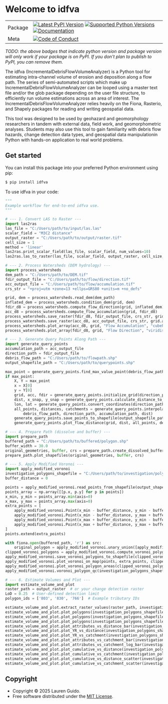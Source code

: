 # Welcome to idfva

|        |        |
|--------|--------|
| Package | [![Latest PyPI Version](https://img.shields.io/pypi/v/idfva.svg)](https://pypi.org/project/idfva/) [![Supported Python Versions](https://img.shields.io/pypi/pyversions/idfva.svg)](https://pypi.org/project/idfva/) [![Documentation](https://readthedocs.org/projects/idfva/badge/?version=latest)](https://idfva.readthedocs.io/en/latest/?badge=latest) |
| Meta   | [![Code of Conduct](https://img.shields.io/badge/Contributor%20Covenant-v2.0%20adopted-ff69b4.svg)](CODE_OF_CONDUCT.md) |

*TODO: the above badges that indicate python version and package version will only work if your package is on PyPI.
If you don't plan to publish to PyPI, you can remove them.*

The idfva (IncrementalDebrisFlowVolumeAnalyzer) is a Python tool for estimating intra-channel volume of erosion and deposition along a flow path. The series of semi-automated scripts which make up IncrementalDebrisFlowVolumeAnalyzer can be looped using a master text file and/or the glob package depending on the user file structure, to efficiently run volume estimations across an area of interest. The IncrementalDebrisFlowVolumeAnalyzer relies heavily on the Fiona, Rasterio, and Shapely packages for reading and writing geospatial data.

This tool was designed to be used by geohazard and geomorphology researchers in tandem with external data, field work, and geomorphometric analyses. Students may also use this tool to gain familiarity with debris flow hazards, change detection data types, and geospatial data manipulationin Python with hands-on application to real world problems.

## Get started

You can install this package into your preferred Python environment using pip:

```bash
$ pip install idfva
```

To use idfva in your code:

```python
"""
Example workflow for end-to-end idfva use.
"""

# --- 1. Convert LAS to Raster ---
import las2ras
las_file = "C:/Users/path/to/input/las.las"
scalar_field = "M3C2 distance"
output_raster = "C:/Users/path/to/output/raster.tif"
cell_size = 1
method = 'linear'
las2ras.print_scalar_field(las_file, scalar_field, num_values=10)
las2ras.las_to_raster(las_file, scalar_field, output_raster, cell_size, method)

# --- 2. Process Watersheds (DEM hydrology) ---
import process_watersheds
dem_path = "C:/Users/path/to/DEM.tif"
fdir_output_file = "C:/Users/path/to/flow/direction.tif"
acc_output_file = "C:/Users/path/to/flow/accumulation.tif"
crs_str = "+proj=utm +zone=13 +ellps=GRS80 +units=m +no_defs"

grid, dem = process_watersheds.read_dem(dem_path)
inflated_dem = process_watersheds.condition_dem(grid, dem)
fdir_d8 = process_watersheds.compute_flow_direction(grid, inflated_dem)
acc_d8 = process_watersheds.compute_flow_accumulation(grid, fdir_d8)
process_watersheds.save_raster(fdir_d8, fdir_output_file, crs_str, grid.affine)
process_watersheds.save_raster(acc_d8, acc_output_file, crs_str, grid.affine)
process_watersheds.plot_array(acc_d8, grid, "Flow Accumulation", "cubehelix", "Upstream Cells", log_norm=True)
process_watersheds.plot_array(fdir_d8, grid, "Flow Direction", "viridis", "Flow Direction")

# --- 3. Generate Query Points Along Path ---
import generate_query_points
accumulation_path = acc_output_file
direction_path = fdir_output_file
debris_flow_path = "C:/Users/path/to/flowpath.shp"
output_shapefile_path = "C:/Users/path/to/querypoints.shp"

max_point = generate_query_points.find_max_value_point(debris_flow_path, accumulation_path)
if max_point:
    X, Y = max_point
    x = X[0]
    y = Y[0]
    grid, acc, fdir = generate_query_points.initialize_grid(direction_path, accumulation_path)
    dist, x_snap, y_snap = generate_query_points.calculate_distance_to_outlet(grid, acc, fdir, x, y)
    lon, lat = generate_query_points.convert_coordinates(direction_path, x_snap, y_snap)
    all_points, distances, catchments = generate_query_points.interpolate_points_along_polyline(
        debris_flow_path, direction_path, accumulation_path, dist)
    generate_query_points.save_points_to_shapefile(output_shapefile_path, all_points, distances, catchments)
    generate_query_points.plot_flow_distance(grid, dist, all_points, debris_flow_path)

# --- 4. Prepare Path (dissolve and buffer) ---
import prepare_path
buffered_path = "C:/Users/path/to/buffered/polygon.shp"
buffer_width = 30.0
original_geometries, buffer, crs = prepare_path.create_dissolved_buffer(debris_flow_path, buffered_path, buffer_width)
prepare_path.plot_shapefiles(original_geometries, buffer, crs)

# --- 5. Apply Modified Voronoi ---
import apply_modified_voronoi
investigation_polygons_shapefile = "C:/Users/path/to/investigation/polygons.shp"
buffer_distance = 0

points = apply_modified_voronoi.read_points_from_shapefile(output_shapefile_path)
points_array = np.array([[p.x, p.y] for p in points])
x_min, y_min = points_array.min(axis=0)
x_max, y_max = points_array.max(axis=0)
extra_points = [
    apply_modified_voronoi.Point(x_min - buffer_distance, y_min - buffer_distance),
    apply_modified_voronoi.Point(x_min - buffer_distance, y_max + buffer_distance),
    apply_modified_voronoi.Point(x_max + buffer_distance, y_min - buffer_distance),
    apply_modified_voronoi.Point(x_max + buffer_distance, y_max + buffer_distance)
]
points.extend(extra_points)

with fiona.open(buffered_path, 'r') as src:
    original_polygon = apply_modified_voronoi.unary_union([apply_modified_voronoi.Polygon(feat['geometry']['coordinates'][0]) for feat in src])
clipped_voronoi_polygons = apply_modified_voronoi.compute_voronoi_polygons(points, original_polygon, buffer_distance)
apply_modified_voronoi.save_voronoi_polygons_to_shapefile(clipped_voronoi_polygons, investigation_polygons_shapefile)
apply_modified_voronoi.plot_voronoi_on_map(points, extra_points, clipped_voronoi_polygons, debris_flow_path)
apply_modified_voronoi.plot_voronoi_polygon_areas(clipped_voronoi_polygons)
apply_modified_voronoi.voronoi_polygon_qc(investigation_polygons_shapefile)

# --- 6. Estimate Volumes and Plot ---
import estimate_volume_and_plot
raster_path = output_raster  # or your change detection raster
LoD = 0.25  # User-defined detection limit
polygon_ids = ['803', '830', '766']  # Example tributary IDs

estimate_volume_and_plot.extract_raster_values(raster_path, investigation_polygons_shapefile, debris_flow_path, LoD)
estimate_volume_and_plot.plot_polygons(investigation_polygons_shapefile, 'dep_vol', cmap='Blues')
estimate_volume_and_plot.plot_polygons(investigation_polygons_shapefile, 'ero_vol', cmap='Reds_r')
estimate_volume_and_plot.plot_polygons(investigation_polygons_shapefile, 'net_mob', cmap='Purples_r')
estimate_volume_and_plot.plot_attributes_vs_distance_bar(investigation_polygons_shapefile)
estimate_volume_and_plot.plot_YR_vs_distance(investigation_polygons_shapefile)
estimate_volume_and_plot.plot_YR_vs_catchment(investigation_polygons_shapefile)
estimate_volume_and_plot.plot_attributes_vs_catchment_bar(investigation_polygons_shapefile)
estimate_volume_and_plot.plot_attributes_vs_catchment_log_bar(investigation_polygons_shapefile)
estimate_volume_and_plot.plot_cumulative_vs_distance(investigation_polygons_shapefile)
estimate_volume_and_plot.plot_cumulative_vs_catchment(investigation_polygons_shapefile)
estimate_volume_and_plot.plot_cumulative_vs_distance_scatter(investigation_polygons_shapefile)
estimate_volume_and_plot.plot_cumulative_vs_catchment_scatter(investigation_polygons_shapefile)
```

## Copyright

- Copyright © 2025 Lauren Guido.
- Free software distributed under the [MIT License](./LICENSE).
